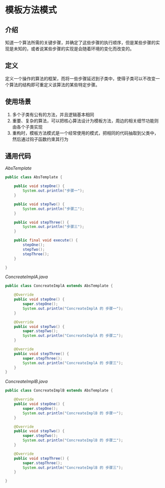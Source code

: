 # 模板方法模式

## 介绍

  知道一个算法所需的关键步骤，并确定了这些步骤的执行顺序，但是某些步骤的实现是未知的，或者说某些步骤的实现是会随着环境的变化而改变的。

## 定义

  定义一个操作的算法的框架，而将一些步骤延迟到子类中，使得子类可以不改变一个算法的结构即可重定义该算法的某些特定步骤。

## 使用场景

  1. 多个子类有公有的方法，并且逻辑基本相同
  2. 重要、复杂的算法，可以把核心算法设计为模板方法，周边的相关细节功能则由各个子类实现
  3. 重构时，模板方法模式是一个经常使用的模式，把相同的代码抽取到父类中，然后通过钩子函数约束其行为

## 通用代码

*AbsTemplate*
```java
public class AbsTemplate {

    public void stepOne() {
        System.out.println("步骤一");
    }

    public void stepTwo() {
        System.out.println("步骤二");
    }

    public void stepThree() {
        System.out.println("步骤三");
    }

    public final void execute() {
        stepOne();
        stepTwo();
        stepThree();
    }

}
```

*ConcreateImplA.java*
```java
public class ConcreateImplA extends AbsTemplate {

    @Override
    public void stepOne() {
        super.stepOne();
        System.out.println("ConcreateImplA 的 步骤一");
    }

    @Override
    public void stepTwo() {
        super.stepTwo();
        System.out.println("ConcreateImplA 的 步骤二");
    }

    @Override
    public void stepThree() {
        super.stepThree();
        System.out.println("ConcreateImplA 的 步骤三");
    }
}
```

*ConcreateImplB.java*
```java
public class ConcreateImplB extends AbsTemplate {

    @Override
    public void stepOne() {
        super.stepOne();
        System.out.println("ConcreateImplB 的 步骤一");
    }

    @Override
    public void stepTwo() {
        super.stepTwo();
        System.out.println("ConcreateImplB 的 步骤二");
    }

    @Override
    public void stepThree() {
        super.stepThree();
        System.out.println("ConcreateImplB 的 步骤三");
    }

}
```
